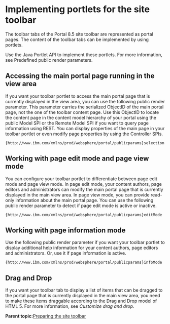 # Implementing portlets for the site toolbar 

The toolbar tabs of the Portal 8.5 site toolbar are represented as portal pages. The content of the toolbar tabs can be implemented by using portlets.

Use the Java Portlet API to implement these portlets. For more information, see Predefined public render parameters.

## Accessing the main portal page running in the view area

If you want your toolbar portlet to access the main portal page that is currently displayed in the view area, you can use the following public render parameter. This parameter carries the serialized ObjectID of the main portal page, not the one of the toolbar content page. Use this ObjectID to locate the content page in the content model hierarchy of your portal using the public Model SPI or the Remote Model SPI if you want to query page information using REST. You can display properties of the main page in your toolbar portlet or even modify page properties by using the Controller SPIs.

```
{http://www.ibm.com/xmlns/prod/websphere/portal/publicparams}selection
```

## Working with page edit mode and page view mode

You can configure your toolbar portlet to differentiate between page edit mode and page view mode. In page edit mode, your content authors, page editors and administrators can modify the main portal page that is currently displayed in the main view area. In page view mode, you can provide read-only information about the main portal page. You can use the following public render parameter to detect if page edit mode is active or inactive.

```
{http://www.ibm.com/xmlns/prod/websphere/portal/publicparams}editMode
```

## Working with page information mode

Use the following public render parameter if you want your toolbar portlet to display additional help information for your content authors, page editors and administrators. Or, use it if page information is active.

```
{http://www.ibm.com/xmlns/prod/websphere/portal/publicparams}infoMode
```

## Drag and Drop

If you want your toolbar tab to display a list of items that can be dragged to the portal page that is currently displayed in the main view area, you need to make these items draggable according to the Drag and Drop model of HTML 5. For more information, see *Customize drag and drop*.

**Parent topic:**[Preparing the site toolbar ](../dev-theme/themeopt_themeshelf.md)

